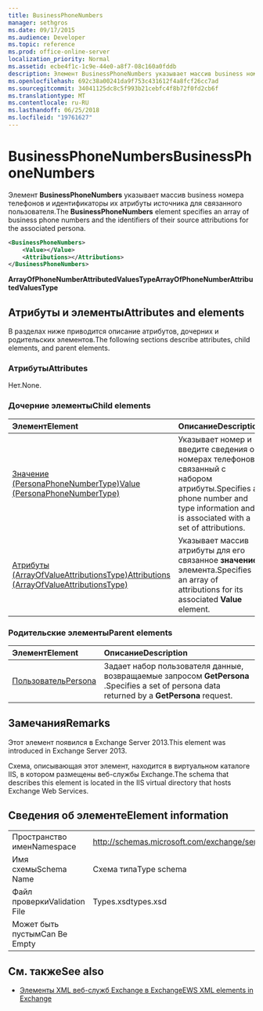 ```yaml
---
title: BusinessPhoneNumbers
manager: sethgros
ms.date: 09/17/2015
ms.audience: Developer
ms.topic: reference
ms.prod: office-online-server
localization_priority: Normal
ms.assetid: ecbe4f1c-1c9e-44e0-a8f7-08c160a0fddb
description: Элемент BusinessPhoneNumbers указывает массив business номера телефонов и идентификаторы их атрибуты источника для связанного пользователя.
ms.openlocfilehash: 692c38a00241da9f753c431612f4a8fcf26cc7ad
ms.sourcegitcommit: 34041125dc8c5f993b21cebfc4f8b72f0fd2cb6f
ms.translationtype: MT
ms.contentlocale: ru-RU
ms.lasthandoff: 06/25/2018
ms.locfileid: "19761627"
---
```

# <a name="businessphonenumbers"></a><span data-ttu-id="f7bab-103">BusinessPhoneNumbers</span><span class="sxs-lookup"><span data-stu-id="f7bab-103">BusinessPhoneNumbers</span></span>

<span data-ttu-id="f7bab-104">Элемент **BusinessPhoneNumbers** указывает массив business номера телефонов и идентификаторы их атрибуты источника для связанного пользователя.</span><span class="sxs-lookup"><span data-stu-id="f7bab-104">The **BusinessPhoneNumbers** element specifies an array of business phone numbers and the identifiers of their source attributions for the associated persona.</span></span> 
  
```XML
<BusinessPhoneNumbers>
    <Value></Value>
    <Attributions></Attributions>
</BusinessPhoneNumbers>
```

 <span data-ttu-id="f7bab-105">**ArrayOfPhoneNumberAttributedValuesType**</span><span class="sxs-lookup"><span data-stu-id="f7bab-105">**ArrayOfPhoneNumberAttributedValuesType**</span></span>
## <a name="attributes-and-elements"></a><span data-ttu-id="f7bab-106">Атрибуты и элементы</span><span class="sxs-lookup"><span data-stu-id="f7bab-106">Attributes and elements</span></span>

<span data-ttu-id="f7bab-107">В разделах ниже приводится описание атрибутов, дочерних и родительских элементов.</span><span class="sxs-lookup"><span data-stu-id="f7bab-107">The following sections describe attributes, child elements, and parent elements.</span></span>
  
### <a name="attributes"></a><span data-ttu-id="f7bab-108">Атрибуты</span><span class="sxs-lookup"><span data-stu-id="f7bab-108">Attributes</span></span>

<span data-ttu-id="f7bab-109">Нет.</span><span class="sxs-lookup"><span data-stu-id="f7bab-109">None.</span></span>
  
### <a name="child-elements"></a><span data-ttu-id="f7bab-110">Дочерние элементы</span><span class="sxs-lookup"><span data-stu-id="f7bab-110">Child elements</span></span>

|<span data-ttu-id="f7bab-111">**Элемент**</span><span class="sxs-lookup"><span data-stu-id="f7bab-111">**Element**</span></span>|<span data-ttu-id="f7bab-112">**Описание**</span><span class="sxs-lookup"><span data-stu-id="f7bab-112">**Description**</span></span>|
|:-----|:-----|
|[<span data-ttu-id="f7bab-113">Значение (PersonaPhoneNumberType)</span><span class="sxs-lookup"><span data-stu-id="f7bab-113">Value (PersonaPhoneNumberType)</span></span>](value-personaphonenumbertype.md) <br/> |<span data-ttu-id="f7bab-114">Указывает номер и введите сведения о номерах телефонов и связанный с набором атрибуты.</span><span class="sxs-lookup"><span data-stu-id="f7bab-114">Specifies a phone number and type information and is associated with a set of attributions.</span></span>  <br/> |
|[<span data-ttu-id="f7bab-115">Атрибуты (ArrayOfValueAttributionsType)</span><span class="sxs-lookup"><span data-stu-id="f7bab-115">Attributions (ArrayOfValueAttributionsType)</span></span>](attributions-arrayofvalueattributionstype.md) <br/> |<span data-ttu-id="f7bab-116">Указывает массив атрибуты для его связанное **значение** элемента.</span><span class="sxs-lookup"><span data-stu-id="f7bab-116">Specifies an array of attributions for its associated **Value** element.</span></span>  <br/> |
   
### <a name="parent-elements"></a><span data-ttu-id="f7bab-117">Родительские элементы</span><span class="sxs-lookup"><span data-stu-id="f7bab-117">Parent elements</span></span>

|<span data-ttu-id="f7bab-118">**Элемент**</span><span class="sxs-lookup"><span data-stu-id="f7bab-118">**Element**</span></span>|<span data-ttu-id="f7bab-119">**Описание**</span><span class="sxs-lookup"><span data-stu-id="f7bab-119">**Description**</span></span>|
|:-----|:-----|
|[<span data-ttu-id="f7bab-120">Пользователь</span><span class="sxs-lookup"><span data-stu-id="f7bab-120">Persona</span></span>](persona.md) <br/> |<span data-ttu-id="f7bab-121">Задает набор пользователя данные, возвращаемые запросом **GetPersona** .</span><span class="sxs-lookup"><span data-stu-id="f7bab-121">Specifies a set of persona data returned by a **GetPersona** request.</span></span>  <br/> |
   
## <a name="remarks"></a><span data-ttu-id="f7bab-122">Замечания</span><span class="sxs-lookup"><span data-stu-id="f7bab-122">Remarks</span></span>

<span data-ttu-id="f7bab-123">Этот элемент появился в Exchange Server 2013.</span><span class="sxs-lookup"><span data-stu-id="f7bab-123">This element was introduced in Exchange Server 2013.</span></span>
  
<span data-ttu-id="f7bab-124">Схема, описывающая этот элемент, находится в виртуальном каталоге IIS, в котором размещены веб-службы Exchange.</span><span class="sxs-lookup"><span data-stu-id="f7bab-124">The schema that describes this element is located in the IIS virtual directory that hosts Exchange Web Services.</span></span>
  
## <a name="element-information"></a><span data-ttu-id="f7bab-125">Сведения об элементе</span><span class="sxs-lookup"><span data-stu-id="f7bab-125">Element information</span></span>

|||
|:-----|:-----|
|<span data-ttu-id="f7bab-126">Пространство имен</span><span class="sxs-lookup"><span data-stu-id="f7bab-126">Namespace</span></span>  <br/> |http://schemas.microsoft.com/exchange/services/2006/types  <br/> |
|<span data-ttu-id="f7bab-127">Имя схемы</span><span class="sxs-lookup"><span data-stu-id="f7bab-127">Schema Name</span></span>  <br/> |<span data-ttu-id="f7bab-128">Схема типа</span><span class="sxs-lookup"><span data-stu-id="f7bab-128">Type schema</span></span>  <br/> |
|<span data-ttu-id="f7bab-129">Файл проверки</span><span class="sxs-lookup"><span data-stu-id="f7bab-129">Validation File</span></span>  <br/> |<span data-ttu-id="f7bab-130">Types.xsd</span><span class="sxs-lookup"><span data-stu-id="f7bab-130">types.xsd</span></span>  <br/> |
|<span data-ttu-id="f7bab-131">Может быть пустым</span><span class="sxs-lookup"><span data-stu-id="f7bab-131">Can Be Empty</span></span>  <br/> ||
   
## <a name="see-also"></a><span data-ttu-id="f7bab-132">См. также</span><span class="sxs-lookup"><span data-stu-id="f7bab-132">See also</span></span>



- [<span data-ttu-id="f7bab-133">Элементы XML веб-служб Exchange в Exchange</span><span class="sxs-lookup"><span data-stu-id="f7bab-133">EWS XML elements in Exchange</span></span>](ews-xml-elements-in-exchange.md)

